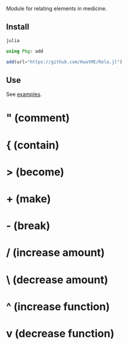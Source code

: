 Module for relating elements in medicine.

## Install

```sh
julia
```

```julia
using Pkg: add

add(url="https://github.com/KwatME/Rela.jl")
```

## Use

See [examples](notebook/example.ipynb).

# " (comment)

# { (contain)

# > (become)

# + (make)

# - (break)

# / (increase amount)

# \ (decrease amount)

# ^ (increase function)

# v (decrease function)
